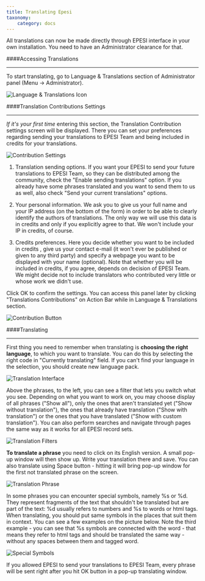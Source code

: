 ```yaml
---
title: Translating Epesi
taxonomy:
    category: docs
---
```


All translations can now be made directly through EPESI interface in your own installation. You need to have an Administrator clearance for that.

####Accessing Translations
___

To start translating, go to Language & Translations section of Administrator panel (Menu -> Administrator).

![Language & Translations Icon](/images/translation_admin_panel_button.png)

####Translation Contributions Settings
___

*If it's your first time* entering this section, the Translation Contribution settings screen will be displayed. There you can set your preferences regarding sending your translations to EPESI Team and being included in credits for your translations.

![Contribution Settings](/images/translation_contribution_settings.png)

   1. Translation sending options. If you want your EPESI to send your future translations to EPESI Team, so they can be distributed among the community, check the "Enable sending translations" option. If you already have some phrases translated and you want to send them to us as well, also check "Send your current translations" options.

   2. Your personal information. We ask you to give us your full name and your IP address (on the bottom of the form) in order to be able to clearly identify the authors of translations. The only way we will use this data is in credits and only if you explicitly agree to that. We won't include your IP in credits, of course.

   3. Credits preferences. Here you decide whether you want to be included in credits , give us your contact e-mail (it won't ever be published or given to any third party) and specify a webpage you want to be displayed with your name (optional). Note that whether you will be included in credits, if you agree, depends on decision of EPESI Team. We might decide not to include translators who contributed very little or whose work we didn't use.

Click OK to confirm the settings. You can access this panel later by clicking "Translations Contributions" on Action Bar while in Language & Translations section.

![Contribution Button](/images/translation_contribution_button.png)

####Translating
___

First thing you need to remember when translating is **choosing the right language**, to which you want to translate. You can do this by selecting the right code in "Currently translating" field. If you can't find your language in the selection, you should create new language pack.

![Translation Interface](/images/translation_interface.png)

Above the phrases, to the left, you can see a filter that lets you switch what you see. Depending on what you want to work on, you may choose display of all phrases ("Show all"), only the ones that aren't translated yet ("Show without translation"), the ones that already have translation ("Show with translation") or the ones that you have translated ("Show with custom translation"). You can also perform searches and navigate through pages the same way as it works for all EPESI record sets.

![Translation Filters](/images/translation_filters.png)

__**To translate a phrase**__ you need to click on its English version. A small pop-up window will then show up. Write your translation there and save. You can also translate using Space button - hitting it will bring pop-up window for the first not translated phrase on the screen.

![Translation Phrase](/images/translation_of_phrase.png)

In some phrases you can encounter special symbols, namely %s or %d. They represent fragments of the text that shouldn't be translated but are part of the text: %d usually refers to numbers and %s to words or html tags. When translating, you should put same symbols in the places that suit them in context. You can see a few examples on the picture below. Note the third example - you can see that %s symbols are connected with the word - that means they refer to html tags and should be translated the same way - without any spaces between them and tagged word.

![Special Symbols](/images/translation_special_symbols.png)

If you allowed EPESI to send your translations to EPESI Team, every phrase will be sent right after you hit OK button in a pop-up translating window.
